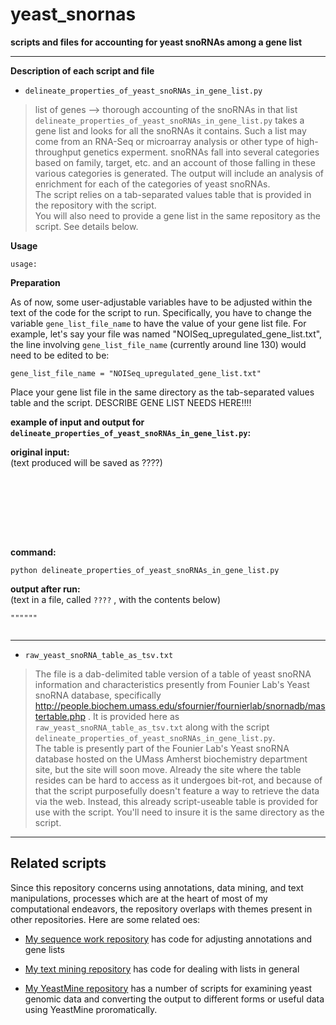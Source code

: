 # yeast_snornas
**scripts and files for accounting for yeast snoRNAs among a gene list**


---



**Description of each script and file**



- `delineate_properties_of_yeast_snoRNAs_in_gene_list.py`

>  list of genes --> thorough accounting of the snoRNAs in that list    
`delineate_properties_of_yeast_snoRNAs_in_gene_list.py` takes a gene list and looks for all the snoRNAs it contains. Such a list may come from an RNA-Seq or microarray analysis or other type of high-throughput genetics experment. snoRNAs fall into several categories based on family, target, etc. and an account of those falling in these various categories is generated. The output will include an analysis of enrichment for each of the categories of yeast snoRNAs.  
The script relies on a tab-separated values table that is provided in the repository with the script.  
You will also need to provide a gene list in the same repository as the script. See details below.

**Usage**  

```
usage:  

```

**Preparation**

As of now, some user-adjustable variables have to be adjusted within the text of the code for the script to run. Specifically, you have to change the variable `gene_list_file_name` to have the value of your gene list file. For example, let's say your file was named "NOISeq_upregulated_gene_list.txt", the line involving `gene_list_file_name` (currently around line 130) would need to be edited to be:
```
gene_list_file_name = "NOISeq_upregulated_gene_list.txt"
```
Place your gene list file in the same directory as the tab-separated values table and the script. DESCRIBE GENE LIST NEEDS HERE!!!!


**example of input and output for `delineate_properties_of_yeast_snoRNAs_in_gene_list.py`:**

**original input:**  
(text produced will be saved as ????)
```

                            






```

**command:**
```
python delineate_properties_of_yeast_snoRNAs_in_gene_list.py
```

**output after run:**  
(text in a file, called `????` , with the contents below)
```
""""""


```
 

---

- `raw_yeast_snoRNA_table_as_tsv.txt`

>  The file is a dab-delimited table version of a table of yeast snoRNA information and characteristics presently from Founier Lab's Yeast snoRNA database, specifically http://people.biochem.umass.edu/sfournier/fournierlab/snornadb/mastertable.php . It is provided here as `raw_yeast_snoRNA_table_as_tsv.txt` along with the script `delineate_properties_of_yeast_snoRNAs_in_gene_list.py`.  
The table is presently part of the Founier Lab's Yeast snoRNA database hosted on the UMass Amherst biochemistry department site, but the site will soon move. Already the site where the table resides can be hard to access as it undergoes bit-rot, and because of that the script purposefully doesn't feature a way to retrieve the data via the web. Instead, this already script-useable table is provided for use with the script. You'll need to insure it is the same directory as the script.

---


Related scripts
---------------

Since this repository concerns using annotations, data mining, and text manipulations, processes which are at the heart of most of my computational endeavors, the repository overlaps with themes present in other repositories. Here are some related oes:

- [My sequence work repository](https://github.com/fomightez/sequencework) has code for adjusting annotations and gene lists

- [My text mining repository](https://github.com/fomightez/text_mining) has code for dealing with lists in general

- [My YeastMine repository](https://github.com/fomightez/yeastmine) has a number of scripts for examining yeast genomic data and converting the output to different forms or useful data using YeastMine proromatically.
